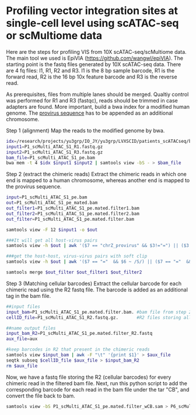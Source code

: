 # Profiling vector integration sites at single-cell level using scATAC-seq or scMultiome data

Here are the steps for profiling VIS from 10X scATAC-seq/scMultiome data. The main tool we used is EpiVIA (https://github.com/wangwl/epiVIA). The starting point is the fastq files generated by 10X scATAC-seq data. There are 4 fq files: I1, R1, R2 and R3. I1 is the 8 bp sample barcode, R1 is the forward read, R2 is the 16 bp 10x feature barcode and R3 is the reverse read. 

As prerequisites, files from multiple lanes should be merged. Qualtiy control was performed for R1 and R3 (fastqc), reads should be trimmed in case adapters are found. More important, build a bwa index for a modified human genome. The [provirus sequence](https://github.com/jyyulab/LVIS_pipeline/blob/master/provirus_sequence) has to be appended as an additional chromosome.

Step 1 (alignment)
Map the reads to the modified genome by bwa.
```bash
idx=/research/projects/yu3grp/IO_JY/yu3grp/LVXSCID/patients_scATACseq/bwa_index/hg19withpv/hg19wpvidx ##location of the bwa index
input1=P1_scMulti_ATAC_S1_R1.fastq.gz
input2=P1_scMulti_ATAC_S1_R3.fastq.gz
bam_file=P1_scMulti_ATAC_S1_pe.bam
bwa mem -t 4 $idx $input1 $input2 | samtools view -bS - > $bam_file
```

Step 2 (extract the chimeric reads)
Extract the chimeric reads in which one end is mapped to a human chromosome, whereas another end is mapped to the provirus sequence. 
```bash
input=P1_scMulti_ATAC_S1_pe.bam
out=P1_scMulti_ATAC_S1_pe_mated.bam
out_filter1=P1_scMulti_ATAC_S1_pe.mated.filter1.bam
out_filter2=P1_scMulti_ATAC_S1_pe.mated.filter2.bam
out_filter=P1_scMulti_ATAC_S1_pe.mated.filter.bam

samtools view -F 12 $input1 -o $out

###It will get all host-virus pairs
samtools view -h $out | awk '($7 == "chrZ_provirus" && $3!="=") || ($3 == "chrZ_provirus" && $7!="=") || $1 ~ /^@/' | samtools view -bS - > $out1_filter1

###get the host-host, virus-virus pairs with soft clip
samtools view -h $out | awk '($7 == "="  && $6 ~ /S/) || ($7 == "="  && $14 ~ /S/) || $1 ~ /^@/' | samtools view -bS - > $out1_filter2

samtools merge $out_filter $out_filter1 $out_filter2

```

Step 3 (Matching cellular barcodes) 
Extract the cellular barcode for each chimeric read using the R2 fastq file. The barcode is added as an additional tag in the bam file.

```bash
##input files
input_bam=P1_scMulti_ATAC_S1_pe.mated.filter.bam. #bam file from step 2 storing chimeric reads
cellID_file=P1_scMulti_ATAC_S1_R2.fastq.gz.       #R2 files storing all cellular barcodes from 10X   

##name output files 
input_bam_R2=P1_scMulti_ATAC_S1_pe.mated.filter_R2.fastq
aux_file=aux

#keep barcodes in R2 that present in the chimeric reads
samtools view $input_bam | awk -F "\t" '{print $1}' > $aux_file
seqtk subseq $cellID_file $aux_file > $input_bam_R2
rm $aux_file

```
Now, we have a fastq file storing the R2 (cellular barcodes) for every chimeric read in the filtered bam file. Next, run this python script to add the corresponding barcode for each read in the bam file under the tar "CB", and convert the file back to bam.

```bash
samtools view -bS P1_scMulti_ATAC_S1_pe.mated.filter_wCB.sam > P6_scMulti_ATAC_S2_pe.mated.filter_wCB.bam
```
